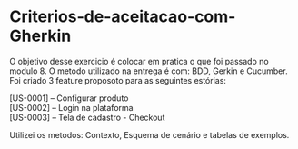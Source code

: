 # Criterios-de-aceitacao-com-Gherkin

O objetivo desse exercicio é colocar em pratica o que foi passado no modulo 8. O metodo utilizado na entrega é com: BDD, Gerkin e Cucumber.
Foi criado  3 feature proposoto para as seguintes estórias: 

[US-0001] – Configurar produto   
[US-0002] – Login na plataforma  
[US-0003] – Tela de cadastro - Checkout

 Utilizei os metodos: Contexto, Esquema de cenário e tabelas de exemplos. 
